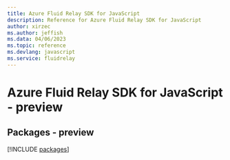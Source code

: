 ```yaml
---
title: Azure Fluid Relay SDK for JavaScript
description: Reference for Azure Fluid Relay SDK for JavaScript
author: xirzec
ms.author: jeffish
ms.data: 04/06/2023
ms.topic: reference
ms.devlang: javascript
ms.service: fluidrelay
---
```

# Azure Fluid Relay SDK for JavaScript - preview
## Packages - preview
[!INCLUDE [packages](fluid-relay-index.md)]